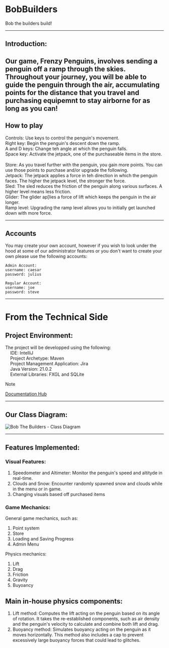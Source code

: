 # BobBuilders
Bob the builders build!

---
## Introduction:
Our game, Frenzy Penguins, involves sending a penguin off a ramp through the skies. Throughout your journey, you will be able to guide the penguin through the air, accumulating points for the distance that you travel and purchasing equipemnt to stay airborne for as long as you can!
---

## How to play
Controls: Use keys to control the penguin's movement.<br>
  Right key: Begin the penguin's descent down the ramp.<br>
  A and D keys: Change teh angle at which the penguin falls.<br>
  Space key: Activate the jetpack, one of the purchaseable items in the store.<br>
<br>
Store:
As you travel further with the penguin, you gain more points. You can use those points to purchase and/or upgrade the following.<br>
  Jetpack: The jetpack applies a force in teh direction in which the penguin faces. The higher the jetpack level, the stronger the force.<br>
  Sled: The sled reduces the friction of the penguin along various surfaces. A higher level means less friction.<br>
  Glider: The glider ap[lies a force of lift which keeps the penguin in the air longer.<br>
  Ramp level: Upgrading the ramp level allows you to initially get launched down with more force.<br>

---
## Accounts

You may create your own account, however if you wish to look under the hood at some of our administrator features or you don't want to create your own please use the following accounts: <br>
```
Admin Account: 
username: caesar 
password: julius
```
```
Regular Account:
username: joe
password: steve
```
---
# From the Technical Side

## Project Environment: 
The project will be developped using the following: <br>
&nbsp;&nbsp;&nbsp;&nbsp;IDE: IntelliJ <br>
&nbsp;&nbsp;&nbsp;&nbsp;Project Archetype:  Maven <br>
&nbsp;&nbsp;&nbsp;&nbsp;Project Management Application: Jira <br>
&nbsp;&nbsp;&nbsp;&nbsp;Java Version: 21.0.2 <br>
&nbsp;&nbsp;&nbsp;&nbsp;External Libraries: FXGL and SQLite

> [!NOTE]
> [Documentation Hub](https://drive.google.com/drive/folders/12dh4yEBmR-g0VRZZQVp94-PDsZ_ONl8B?usp=sharing)


--- 

## Our Class Diagram:
![Bob The Builders - Class Diagram](https://github.com/ddiliberto123/BobBuilders/assets/114122493/66c89044-7a74-493c-908a-d7d8eef00084)

--- 

## Features Implemented:
### Visual Features:
1. Speedometer and Altimeter: Monitor the penguin's speed and altityde in real-time.
2. Clouds and Snow: Encounter randomly spawned snow and clouds while in the menu or in game.
3. Changing visuals based off purchased items

### Game Mechanics:
General game mechanics, such as:
1. Point system
2. Store
3. Loading and Saving Progress
4. Admin Menu

Physics mechanics:
1. Lift
2. Drag
3. Friction
4. Gravity
5. Buyoancy

## Main in-house physics components:
1. Lift method: Computes the lift acting on the penguin based on its angle of rotation. It takes the re-established components, such as air density and the penguin's velocity to calculate and combine both lift and drag.<br>
2. Buoyancy method: Simulates buoyancy acting on the penguin as it moves horizontally. This method also includes a cap to prevent excessively large buoyancy forces that could lead to glitches. 
